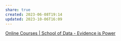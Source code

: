 ```yaml
---
share: true
created: 2023-06-08T19:14
updated: 2023-10-06T16:09
---
```

[Online Courses | School of Data - Evidence is Power](https://schoolofdata.org/courses/#Essentials)
